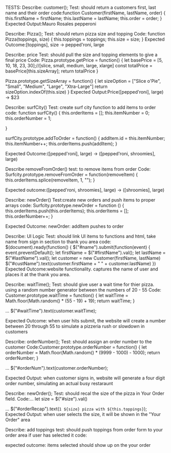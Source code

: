 TESTS:
Describe: customer();
Test: should return a customers first, last name and their order
code:function Customer(firstName, lastName, order) {
  this.firstName = firstName;
  this.lastName = lastName;
  this.order = order;
}
Expected Output:Mauro Rosales pepperoni

Describe: Pizza();
Test: should return pizza size and topping
Code:
function Pizza(toppings, size) {
  this.toppings = toppings;
  this.size = size;
}
Expected Outcome:[toppings], size -> pepped'roni, large

Describe: price
Test: should pull the size and topping elements to give a final price
Code:
Pizza.prototype.getPrice = function() {
  let basePrice = [5, 10, 18, 23, 30];//[slice, small, medium, large, xlarge]
  const totalPrice = basePrice[this.sizeArray];
  return totalPrice
}

Pizza.prototype.getSizeArray = function() {
  let sizeOption = ["Slice o'Pie", "Small", "Medium", "Large", "Xtra-Large"]
  return sizeOption.indexOf(this.size)
}
Expected Output:Price([pepped'roni], large) -> $23

Describe: surfCity()
Test: create surf city function to add items to order
code:
function surfCity() {
  this.orderItems = [];
  this.itemNumber = 0;
  this.orderNumber = 1;

}

surfCity.prototype.addToOrder = function() {
  addItem.id = this.itemNumber;
  this.itemNumber++;
  this.orderItems.push(addItem);
}

Expected Outcome:([pepped'roni], large) -> ([pepped'roni, shroomies], large)

Describe removeFromOrder()
test: to remove items from order
Code:
Surfcity.prototype.removeFromOrder = function(removeItem) {
  this.orderItems.splice(removeItem, 1, "");
}

Expected outcome:([pepped'roni, shroomies], large) -> ([shroomies], large)

Describe: newOrder()
Test:create new orders and push items to proper arrays
code:
Surfcity.prototype.newOrder = function () {
  this.orderItems.push(this.orderItems);
  this.orderItems = [];
  this.orderNumber++;
}

Expected Outcome: newOrder: addItem pushes to order

Describe: UI Logic
Test: should link UI items to functions and html, take name from sign in section to thank you area
code:
$(document).ready(function() {
  $("#name").submit(function(event) {
    event.preventDefault();
    let firstName = $("#firstName").val();
    let lastName = $("#lastName").val();
    let customer = new Customer(firstName, lastName)
    $("#custName").text(customer.firstName + " " + customer.lastName)
  })
Expected Outcome:website functionality. captures the name of user and places it at the thank you area.

Describe: waitTime();
Test: should give user a wait time for thier pizza. using a random number generator between the numbers of 20 - 55 
Code: 
Customer.prototype.waitTime = function() {
  let waitTime = Math.floor(Math.random() * (55 - 19) + 19);
  return waitTime;
}

...
$("#waitTime").text(customer.waitTime);

Expected Outcome: when user hits submit, the website will create a number between 20 through 55 to simulate a pizzeria rush or slowdown in customers


Describe: orderNumber();
Test: should assign an order number to the customer
Code:Customer.prototype.orderNumber = function() {
  let orderNumber = Math.floor(Math.random() * (9999 - 1000) - 1000);
  return orderNumber;
}

...
$("#orderNum").text(customer.orderNumber);

Expected Output: when customer signs in, website will generate a four digit order number, simulating an actual busy restaraunt

Describe: newOrder();
Test: should recal the size of the pizza in Your Order field.
Code:...
let size = $("#size").val()

...
    $("#orderRecap").text(`1 ${size} pizza with ${this.toppings}`);
Expected Output: when user selects the size, it will be shown in the "Your Order" area


Describe: add toppings
test: should push toppings from order form to your order area if user has selected it
code:

expected outcome: items selected should show up on the your order 